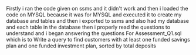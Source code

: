 Firstly i ran the code given on ssms and it didn't work and then i loaded the code on MYSQL because it was for MYSQL and executed it to create my database and tables and then i exported to ssms and also had my database and each table in the database then i properly read the questions to understand and i began answering the questions
For Assessment_Q1.sql which is to Write a query to find customers with at least one funded savings plan and one funded investment plan, sorted by total deposits
